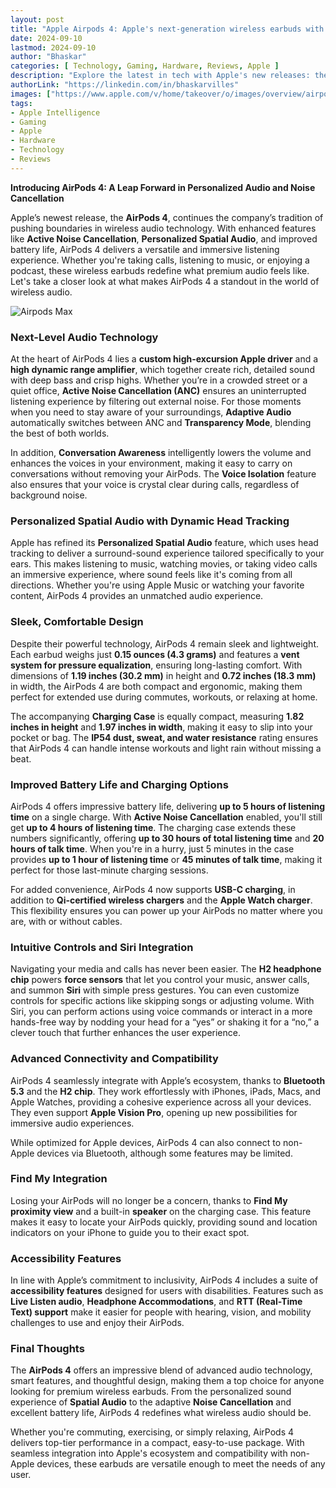```yaml
---
layout: post
title: "Apple Airpods 4: Apple's next-generation wireless earbuds with improved audio quality, adaptive noise cancellation, and personalized spatial audio."
date: 2024-09-10
lastmod: 2024-09-10
author: "Bhaskar"
categories: [ Technology, Gaming, Hardware, Reviews, Apple ]
description: "Explore the latest in tech with Apple's new releases: the iPhone 16 Series with advanced cameras, the Apple Watch Series 10 and rugged Apple Watch Ultra 2 with enhanced health tracking, the AirPods 4 with adaptive noise cancellation, and the stylish new colors of AirPods Max."
authorLink: "https://linkedin.com/in/bhaskarvilles"
images: ["https://www.apple.com/v/home/takeover/o/images/overview/airpods-max/airpods_max__ekwd5ba5gpm6_large_2x.jpg"]  # Replace with an actual image link
tags:
- Apple Intelligence
- Gaming
- Apple
- Hardware
- Technology
- Reviews
---
```


**Introducing AirPods 4: A Leap Forward in Personalized Audio and Noise Cancellation**

Apple’s newest release, the **AirPods 4**, continues the company’s tradition of pushing boundaries in wireless audio technology. With enhanced features like **Active Noise Cancellation**, **Personalized Spatial Audio**, and improved battery life, AirPods 4 delivers a versatile and immersive listening experience. Whether you're taking calls, listening to music, or enjoying a podcast, these wireless earbuds redefine what premium audio feels like. Let's take a closer look at what makes AirPods 4 a standout in the world of wireless audio.

![Airpods Max](https://www.apple.com/v/home/takeover/o/images/overview/airpods-max/airpods_max__ekwd5ba5gpm6_large_2x.jpg)

### **Next-Level Audio Technology**
At the heart of AirPods 4 lies a **custom high-excursion Apple driver** and a **high dynamic range amplifier**, which together create rich, detailed sound with deep bass and crisp highs. Whether you’re in a crowded street or a quiet office, **Active Noise Cancellation (ANC)** ensures an uninterrupted listening experience by filtering out external noise. For those moments when you need to stay aware of your surroundings, **Adaptive Audio** automatically switches between ANC and **Transparency Mode**, blending the best of both worlds.

In addition, **Conversation Awareness** intelligently lowers the volume and enhances the voices in your environment, making it easy to carry on conversations without removing your AirPods. The **Voice Isolation** feature also ensures that your voice is crystal clear during calls, regardless of background noise.

### **Personalized Spatial Audio with Dynamic Head Tracking**
Apple has refined its **Personalized Spatial Audio** feature, which uses head tracking to deliver a surround-sound experience tailored specifically to your ears. This makes listening to music, watching movies, or taking video calls an immersive experience, where sound feels like it's coming from all directions. Whether you're using Apple Music or watching your favorite content, AirPods 4 provides an unmatched audio experience.

### **Sleek, Comfortable Design**
Despite their powerful technology, AirPods 4 remain sleek and lightweight. Each earbud weighs just **0.15 ounces (4.3 grams)** and features a **vent system for pressure equalization**, ensuring long-lasting comfort. With dimensions of **1.19 inches (30.2 mm)** in height and **0.72 inches (18.3 mm)** in width, the AirPods 4 are both compact and ergonomic, making them perfect for extended use during commutes, workouts, or relaxing at home.

The accompanying **Charging Case** is equally compact, measuring **1.82 inches in height** and **1.97 inches in width**, making it easy to slip into your pocket or bag. The **IP54 dust, sweat, and water resistance** rating ensures that AirPods 4 can handle intense workouts and light rain without missing a beat.

### **Improved Battery Life and Charging Options**
AirPods 4 offers impressive battery life, delivering **up to 5 hours of listening time** on a single charge. With **Active Noise Cancellation** enabled, you'll still get **up to 4 hours of listening time**. The charging case extends these numbers significantly, offering **up to 30 hours of total listening time** and **20 hours of talk time**. When you're in a hurry, just 5 minutes in the case provides **up to 1 hour of listening time** or **45 minutes of talk time**, making it perfect for those last-minute charging sessions.

For added convenience, AirPods 4 now supports **USB-C charging**, in addition to **Qi-certified wireless chargers** and the **Apple Watch charger**. This flexibility ensures you can power up your AirPods no matter where you are, with or without cables.

### **Intuitive Controls and Siri Integration**
Navigating your media and calls has never been easier. The **H2 headphone chip** powers **force sensors** that let you control your music, answer calls, and summon **Siri** with simple press gestures. You can even customize controls for specific actions like skipping songs or adjusting volume. With Siri, you can perform actions using voice commands or interact in a more hands-free way by nodding your head for a “yes” or shaking it for a “no,” a clever touch that further enhances the user experience.

### **Advanced Connectivity and Compatibility**
AirPods 4 seamlessly integrate with Apple’s ecosystem, thanks to **Bluetooth 5.3** and the **H2 chip**. They work effortlessly with iPhones, iPads, Macs, and Apple Watches, providing a cohesive experience across all your devices. They even support **Apple Vision Pro**, opening up new possibilities for immersive audio experiences.

While optimized for Apple devices, AirPods 4 can also connect to non-Apple devices via Bluetooth, although some features may be limited.

### **Find My Integration**
Losing your AirPods will no longer be a concern, thanks to **Find My proximity view** and a built-in **speaker** on the charging case. This feature makes it easy to locate your AirPods quickly, providing sound and location indicators on your iPhone to guide you to their exact spot.

### **Accessibility Features**
In line with Apple’s commitment to inclusivity, AirPods 4 includes a suite of **accessibility features** designed for users with disabilities. Features such as **Live Listen audio**, **Headphone Accommodations**, and **RTT (Real-Time Text) support** make it easier for people with hearing, vision, and mobility challenges to use and enjoy their AirPods.

### **Final Thoughts**
The **AirPods 4** offers an impressive blend of advanced audio technology, smart features, and thoughtful design, making them a top choice for anyone looking for premium wireless earbuds. From the personalized sound experience of **Spatial Audio** to the adaptive **Noise Cancellation** and excellent battery life, AirPods 4 redefines what wireless audio should be.

Whether you're commuting, exercising, or simply relaxing, AirPods 4 delivers top-tier performance in a compact, easy-to-use package. With seamless integration into Apple's ecosystem and compatibility with non-Apple devices, these earbuds are versatile enough to meet the needs of any user.